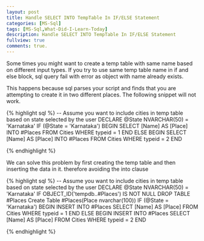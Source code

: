 ```yaml
---
layout: post
title: Handle SELECT INTO TempTable In IF/ELSE Statement
categories: [MS-Sql]
tags: [MS-Sql,What-Did-I-Learn-Today]
description: Handle SELECT INTO TempTable In IF/ELSE Statement
fullview: true
comments: true.
---
```


Some times you might want to create a temp table with same name based on different input types.
If you try to use same temp table name in if and else block, sql query fail with error as object with
name already exists.

This happens because sql parses your script and finds that you are attempting to create it in two different places.
The following snippet will not work.

{% highlight sql %}
-- Assume you want to include cities in temp table based on state selected by the user
DECLARE @State NVARCHAR(50) = 'Karnataka'
IF (@State = 'Karnataka')
BEGIN
	SELECT [Name] AS [Place]
	INTO #Places
	FROM Cities
	WHERE typeid = 1
END
ELSE
BEGIN
	SELECT [Name] AS [Place]
	INTO #Places
	FROM Cities
	WHERE typeid = 2
END

{% endhighlight %}

We can solve this problem by first creating the temp table and then inserting the data in it. therefore avoiding
the into clause

{% highlight sql %}
-- Assume you want to include cities in temp table based on state selected by the user
DECLARE @State NVARCHAR(50) = 'Karnataka'
IF OBJECT_ID('tempdb..#Places') IS NOT NULL
DROP TABLE #Places
Create Table #Places(Place nvarchar(100))
IF (@State = 'Karnataka')
BEGIN
    INSERT INTO #Places
	SELECT [Name] AS [Place]
	FROM Cities
	WHERE typeid = 1
END
ELSE
BEGIN
    INSERT INTO #Places
	SELECT [Name] AS [Place]
	FROM Cities
	WHERE typeid = 2
END

{% endhighlight %}
